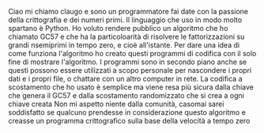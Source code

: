 Ciao mi chiamo claugo e sono un programmatore fai date con la passione della crittografia e dei numeri primi.
Il linguaggio che uso in modo molto spartano è Python.
Ho voluto rendere pubblico un algoritmo che ho chiamato GC57 e che ha la particoloarità di risolvere le fattorizzazioni su grandi nsemiprimi in tempo zero, e cioè all'istante.
Per dare una idea di come funziona l'algoritmo ho creato questi programmi di codifica con il solo fine di mostrare l'algoritmo. 
I programmi sono in secondo piano anche se questi possono essere utilizzati a scopo personale per nascondere i propri dati e i propri file, o chattare con un altro computer in rete.
La codifica a scostamento che ho usato è semplice ma viene resa più sicura dalla chiave che genera il GC57 e dalla scostamento randomizzato che si crea a ogni chiave creata
Non mi aspetto niente dalla comunità, casomai sarei soddisfatto se qualcuno prendesse in considerazione questo algoritmo e creasse un programma crittografico sulla base della velocità a tempo zero
